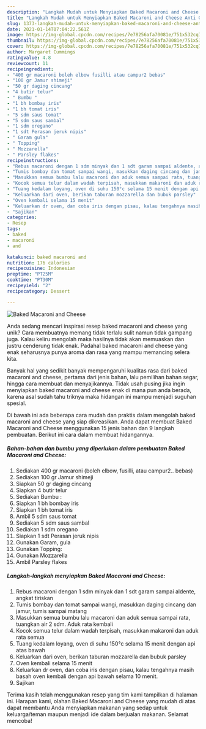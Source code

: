 ```yaml
---
description: "Langkah Mudah untuk Menyiapkan Baked Macaroni and Cheese Anti Gagal"
title: "Langkah Mudah untuk Menyiapkan Baked Macaroni and Cheese Anti Gagal"
slug: 1373-langkah-mudah-untuk-menyiapkan-baked-macaroni-and-cheese-anti-gagal
date: 2021-01-14T07:04:22.561Z
image: https://img-global.cpcdn.com/recipes/7e78256afa70081e/751x532cq70/baked-macaroni-and-cheese-foto-resep-utama.jpg
thumbnail: https://img-global.cpcdn.com/recipes/7e78256afa70081e/751x532cq70/baked-macaroni-and-cheese-foto-resep-utama.jpg
cover: https://img-global.cpcdn.com/recipes/7e78256afa70081e/751x532cq70/baked-macaroni-and-cheese-foto-resep-utama.jpg
author: Margaret Cummings
ratingvalue: 4.8
reviewcount: 11
recipeingredient:
- "400 gr macaroni boleh elbow fusilli atau campur2 bebas"
- "100 gr Jamur shimeji"
- "50 gr daging cincang"
- "4 butir telur"
- " Bumbu "
- "1 bh bombay iris"
- "1 bh tomat iris"
- "5 sdm saus tomat"
- "5 sdm saus sambal"
- "1 sdm oregano"
- "1 sdt Perasan jeruk nipis"
- " Garam gula"
- " Topping"
- " Mozzarella"
- " Parsley flakes"
recipeinstructions:
- "Rebus macaroni dengan 1 sdm minyak dan 1 sdt garam sampai aldente, angkat tiriskan"
- "Tumis bombay dan tomat sampai wangi, masukkan daging cincang dan jamur, tumis sampai matang"
- "Masukkan semua bumbu lalu macaroni dan aduk semua sampai rata, tuangkan air 2 sdm. Aduk rata kembali"
- "Kocok semua telur dalam wadah terpisah, masukkan makaroni dan aduk rata semua"
- "Tuang kedalam loyang, oven di suhu 150°c selama 15 menit dengan api atas bawah"
- "Keluarkan dari oven, berikan taburan mozzarella dan bubuk parsley"
- "Oven kembali selama 15 menit"
- "Keluarkan dr oven, dan coba iris dengan pisau, kalau tengahnya masih basah oven kembali dengan api bawah selama 10 menit."
- "Sajikan"
categories:
- Resep
tags:
- baked
- macaroni
- and

katakunci: baked macaroni and 
nutrition: 176 calories
recipecuisine: Indonesian
preptime: "PT25M"
cooktime: "PT30M"
recipeyield: "2"
recipecategory: Dessert

---
```



![Baked Macaroni and Cheese](https://img-global.cpcdn.com/recipes/7e78256afa70081e/751x532cq70/baked-macaroni-and-cheese-foto-resep-utama.jpg)

Anda sedang mencari inspirasi resep baked macaroni and cheese yang unik? Cara membuatnya memang tidak terlalu sulit namun tidak gampang juga. Kalau keliru mengolah maka hasilnya tidak akan memuaskan dan justru cenderung tidak enak. Padahal baked macaroni and cheese yang enak seharusnya punya aroma dan rasa yang mampu memancing selera kita.

Banyak hal yang sedikit banyak mempengaruhi kualitas rasa dari baked macaroni and cheese, pertama dari jenis bahan, lalu pemilihan bahan segar, hingga cara membuat dan menyajikannya. Tidak usah pusing jika ingin menyiapkan baked macaroni and cheese enak di mana pun anda berada, karena asal sudah tahu triknya maka hidangan ini mampu menjadi suguhan spesial.




Di bawah ini ada beberapa cara mudah dan praktis dalam mengolah baked macaroni and cheese yang siap dikreasikan. Anda dapat membuat Baked Macaroni and Cheese menggunakan 15 jenis bahan dan 9 langkah pembuatan. Berikut ini cara dalam membuat hidangannya.

<!--inarticleads1-->

##### Bahan-bahan dan bumbu yang diperlukan dalam pembuatan Baked Macaroni and Cheese:

1. Sediakan 400 gr macaroni (boleh elbow, fusilli, atau campur2.. bebas)
1. Sediakan 100 gr Jamur shimeji
1. Siapkan 50 gr daging cincang
1. Siapkan 4 butir telur
1. Sediakan  Bumbu :
1. Siapkan 1 bh bombay iris
1. Siapkan 1 bh tomat iris
1. Ambil 5 sdm saus tomat
1. Sediakan 5 sdm saus sambal
1. Sediakan 1 sdm oregano
1. Siapkan 1 sdt Perasan jeruk nipis
1. Gunakan  Garam, gula
1. Gunakan  Topping:
1. Gunakan  Mozzarella
1. Ambil  Parsley flakes




<!--inarticleads2-->

##### Langkah-langkah menyiapkan Baked Macaroni and Cheese:

1. Rebus macaroni dengan 1 sdm minyak dan 1 sdt garam sampai aldente, angkat tiriskan
1. Tumis bombay dan tomat sampai wangi, masukkan daging cincang dan jamur, tumis sampai matang
1. Masukkan semua bumbu lalu macaroni dan aduk semua sampai rata, tuangkan air 2 sdm. Aduk rata kembali
1. Kocok semua telur dalam wadah terpisah, masukkan makaroni dan aduk rata semua
1. Tuang kedalam loyang, oven di suhu 150°c selama 15 menit dengan api atas bawah
1. Keluarkan dari oven, berikan taburan mozzarella dan bubuk parsley
1. Oven kembali selama 15 menit
1. Keluarkan dr oven, dan coba iris dengan pisau, kalau tengahnya masih basah oven kembali dengan api bawah selama 10 menit.
1. Sajikan




Terima kasih telah menggunakan resep yang tim kami tampilkan di halaman ini. Harapan kami, olahan Baked Macaroni and Cheese yang mudah di atas dapat membantu Anda menyiapkan makanan yang sedap untuk keluarga/teman maupun menjadi ide dalam berjualan makanan. Selamat mencoba!
